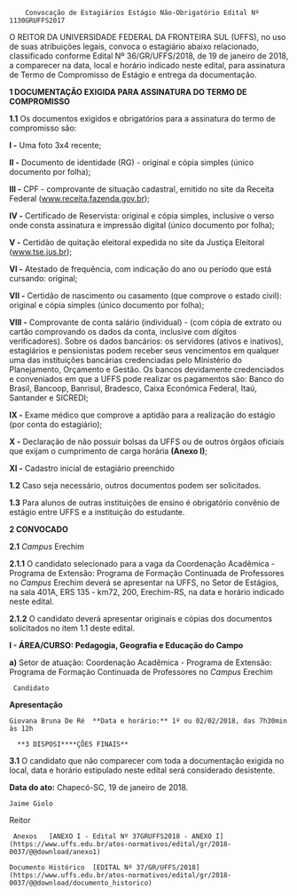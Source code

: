         Convocação de Estagiários Estágio Não-Obrigatório Edital Nº 1130GRUFFS2017  

O REITOR DA UNIVERSIDADE FEDERAL DA FRONTEIRA SUL (UFFS), no uso de suas atribuições legais, convoca o estagiário abaixo relacionado, classificado conforme Edital Nº 36/GR/UFFS/2018, de 19 de janeiro de 2018, a comparecer na data, local e horário indicado neste edital, para assinatura de Termo de Compromisso de Estágio e entrega da documentação.

  **1 DOCUMENTAÇÃO EXIGIDA PARA ASSINATURA DO TERMO DE COMPROMISSO**

 **1.1** Os documentos exigidos e obrigatórios para a assinatura do termo de compromisso são:

 **I -** Uma foto 3x4 recente;

 **II -** Documento de identidade (RG) - original e cópia simples (único documento por folha);

 **III -** CPF - comprovante de situação cadastral, emitido no site da Receita Federal (www.receita.fazenda.gov.br);

 **IV -** Certificado de Reservista: original e cópia simples, inclusive o verso onde consta assinatura e impressão digital (único documento por folha);

 **V -** Certidão de quitação eleitoral expedida no site da Justiça Eleitoral (www.tse.jus.br);

 **VI -** Atestado de frequência, com indicação do ano ou período que está cursando: original;

 **VII -** Certidão de nascimento ou casamento (que comprove o estado civil): original e cópia simples (único documento por folha);

 **VIII -** Comprovante de conta salário (individual) - (com cópia de extrato ou cartão comprovando os dados da conta, inclusive com dígitos verificadores). Sobre os dados bancários: os servidores (ativos e inativos), estagiários e pensionistas podem receber seus vencimentos em qualquer uma das instituições bancárias credenciadas pelo Ministério do Planejamento, Orçamento e Gestão. Os bancos devidamente credenciados e conveniados em que a UFFS pode realizar os pagamentos são: Banco do Brasil, Bancoop, Banrisul, Bradesco, Caixa Econômica Federal, Itaú, Santander e SICREDI;

 **IX -** Exame médico que comprove a aptidão para a realização do estágio (por conta do estagiário);

 **X -** Declaração de não possuir bolsas da UFFS ou de outros órgãos oficiais que exijam o cumprimento de carga horária **(Anexo I)**;

 **XI -** Cadastro inicial de estagiário preenchido

 **1.2** Caso seja necessário, outros documentos podem ser solicitados.

 **1.3** Para alunos de outras instituições de ensino é obrigatório convênio de estágio entre UFFS e a instituição do estudante.

  **2 CONVOCADO**

 **2.1** *Campus* Erechim

 **2.1.1** O candidato selecionado para a vaga da Coordenação Acadêmica - Programa de Extensão: Programa de Formação Continuada de Professores no *Campus* Erechim deverá se apresentar na UFFS, no Setor de Estágios, na sala 401A, ERS 135 - km72, 200, Erechim-RS, na data e horário indicado neste edital.

 **2.1.2** O candidato deverá apresentar originais e cópias dos documentos solicitados no item 1.1 deste edital.

 **I - ÁREA/CURSO: Pedagogia, Geografia e Educação do Campo** 

 **a)** Setor de atuação: Coordenação Acadêmica - Programa de Extensão: Programa de Formação Continuada de Professores no *Campus* Erechim

     Candidato

   **Apresentação**

    Giovana Bruna De Ré  **Data e horário:** 1º ou 02/02/2018, das 7h30min às 12h

      **3 DISPOSI****ÇÕES FINAIS**

 **3.1** O candidato que não comparecer com toda a documentação exigida no local, data e horário estipulado neste edital será considerado desistente.

   **Data do ato:** Chapecó-SC, 19 de janeiro de 2018.   
 

    Jaime Giolo   
 Reitor 

     Anexos   [ANEXO I - Edital Nº 37GRUFFS2018 - ANEXO I](https://www.uffs.edu.br/atos-normativos/edital/gr/2018-0037/@@download/anexo1)  

    Documento Histórico  [EDITAL Nº 37/GR/UFFS/2018](https://www.uffs.edu.br/atos-normativos/edital/gr/2018-0037/@@download/documento_historico)     
      